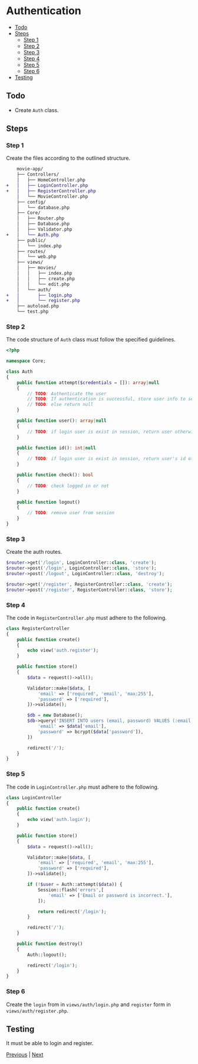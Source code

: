 # Authentication <!-- omit from toc -->

- [Todo](#todo)
- [Steps](#steps)
  - [Step 1](#step-1)
  - [Step 2](#step-2)
  - [Step 3](#step-3)
  - [Step 4](#step-4)
  - [Step 5](#step-5)
  - [Step 6](#step-6)
- [Testing](#testing)

## Todo

- Create `Auth` class.

## Steps

### Step 1

Create the files according to the outlined structure.

```diff
    movie-app/
    ├── Controllers/
    │   ├── HomeController.php
+   │   ├── LoginController.php
+   │   ├── RegisterController.php
    │   └── MovieController.php
    ├── config/
    │   └── database.php
    ├── Core/
    │   ├── Router.php
    │   ├── Database.php
    │   ├── Validator.php
+   │   └── Auth.php
    ├── public/
    │   └── index.php
    ├── routes/
    │   └── web.php
    ├── views/
    │   ├── movies/
    │   │   ├── index.php
    │   │   ├── create.php
    │   │   └── edit.php
    │   └── auth/
+   │       ├── login.php
+   │       └── register.php
    ├── autoload.php
    └── test.php
```

### Step 2

The code structure of `Auth` class must follow the specified guidelines.

```php
<?php

namespace Core;

class Auth
{
    public function attempt($credentials = []): array|null
    {
        // TODO: Authenticate the user
        // TODO: If authentication is successful, store user info to session and return user
        // TODO: else return null 
    }

    public function user(): array|null
    {
        // TODO: if login user is exist in session, return user otherwise null; 
    }

    public function id(): int|null
    {
        // TODO: if login user is exist in session, return user's id otherwise null; 
    }

    public function check(): bool
    {
        // TODO: check logged in or not
    }

    public function logout()
    {
        // TODO: remove user from session
    }
}
```

### Step 3

Create the auth routes.

```php
$router->get('/login', LoginController::class, 'create');
$router->post('/login', LoginController::class, 'store');
$router->post('/logout', LoginController::class, 'destroy');

$router->get('/register', RegisterController::class, 'create');
$router->post('/register', RegisterController::class, 'store');
```

### Step 4

The code in `RegisterController.php` must adhere to the following.

```php
class RegisterController
{
    public function create()
    {
        echo view('auth.register');
    }

    public function store()
    {
        $data = request()->all();

        Validator::make($data, [
            'email' => ['required', 'email', 'max:255'],
            'password' => ['required'],
        ])->validate();

        $db = new Database();
        $db->query('INSERT INTO users (email, password) VALUES (:email, :password)', [
            'email' => $data['email'],
            'password' => bcrypt($data['password']),
        ])

        redirect('/');
    }
}
```

### Step 5

The code in `LoginController.php` must adhere to the following.

```php
class LoginController
{
    public function create()
    {
        echo view('auth.login');
    }

    public function store()
    {
        $data = request()->all();

        Validator::make($data, [
            'email' => ['required', 'email', 'max:255'],
            'password' => ['required'],
        ])->validate();

        if (!$user = Auth::attempt($data)) {
            Session::flash('errors',[
                'email' => ['Email or password is incorrect.'],
            ]);

            return redirect('/login');
        }

        redirect('/');
    }

    public function destroy()
    {
        Auth::logout();

        redirect('/login');
    }
}
```

### Step 6

Create the `login` from in `views/auth/login.php` and `register` form in `views/auth/register.php`.

## Testing

It must be able to login and register.

[Previous](./validation-automatic-redirection.md) | [Next](./authorization-and-middleware.md)
